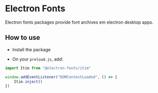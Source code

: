 # Electron Fonts

Electron fonts packages provide font archives em electron desktop apps.

## How to use

* Install the package

* On your `preload.js`, add:

```ts
import Itim from "@electron-fonts/itim"

window.addEventListener("DOMContentLoaded", () => {
    Itim.inject()
})
```